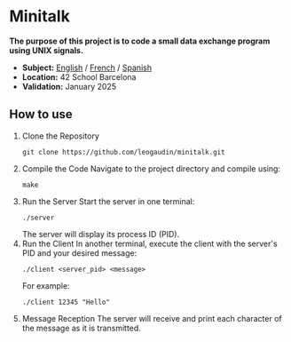 # Minitalk

**The purpose of this project is to code a small data exchange program
using UNIX signals.**

- **Subject:** [English](subject/en.subject.pdf) / [French](subject/fr.subject.pdf) / [Spanish](subject/es.subject.pdf)
- **Location:** 42 School Barcelona
- **Validation:** January 2025

## How to use

1. Clone the Repository
	```
	git clone https://github.com/leogaudin/minitalk.git
	```
2. Compile the Code
	Navigate to the project directory and compile using:
	```
	make
	```
3. Run the Server
	Start the server in one terminal:
	```
	./server
	```
	The server will display its process ID (PID).
4. Run the Client
	In another terminal, execute the client with the server's PID and your desired message:
	```
	./client <server_pid> <message>
	```
	For example:
	```
	./client 12345 "Hello"
	```
5. Message Reception
	The server will receive and print each character of the message as it is transmitted.
